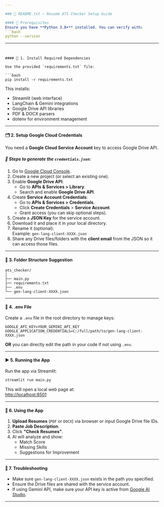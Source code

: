 ```yaml
---

### 📄 README.txt – Resume ATS Checker Setup Guide

#### 🔧 Prerequisites
Ensure you have **Python 3.8+** installed. You can verify with:
```bash
python --version
```

---
```


#### 🧩 1. Install Required Dependencies

Use the provided `requirements.txt` file:

```bash
pip install -r requirements.txt
```

This installs:
- Streamlit (web interface)
- LangChain & Gemini integrations
- Google Drive API libraries
- PDF & DOCX parsers
- dotenv for environment management

---

#### 🗂️ 2. Setup Google Cloud Credentials

You need a **Google Cloud Service Account** key to access Google Drive API.

##### 📌 Steps to generate the `credentials.json`:

1. Go to [Google Cloud Console](https://console.cloud.google.com/).
2. Create a new project (or select an existing one).
3. Enable **Google Drive API**:
   - Go to **APIs & Services > Library**.
   - Search and enable **Google Drive API**.
4. Create **Service Account Credentials**:
   - Go to **APIs & Services > Credentials**.
   - Click **Create Credentials** > **Service Account**.
   - Grant access (you can skip optional steps).
5. Create a **JSON Key** for the service account.
6. Download it and place it in your local directory.
7. Rename it (optional):  
   Example: `gen-lang-client-XXXX.json`
8. Share any Drive files/folders with the **client email** from the JSON so it can access those files.

---

#### 📁 3. Folder Structure Suggestion

```
ats_checker/
│
├── main.py
├── requirements.txt
├── .env
└── gen-lang-client-XXXX.json

```

---

#### 🔑 4. .env File

Create a `.env` file in the root directory to manage keys:

```
GOOGLE_API_KEY=YOUR_GEMINI_API_KEY
GOOGLE_APPLICATION_CREDENTIALS=C:/full/path/to/gen-lang-client-XXXX.json
```

**OR** you can directly edit the path in your code if not using `.env`.

---

#### ▶️ 5. Running the App

Run the app via Streamlit:

```bash
streamlit run main.py
```

This will open a local web page at:  
[http://localhost:8501](http://localhost:8501)

---

#### 🧪 6. Using the App

1. **Upload Resumes** (`PDF` or `DOCX`) via browser or input Google Drive file IDs.
2. **Paste Job Description**.
3. Click **"Check Resumes"**.
4. AI will analyze and show:
   - Match Score
   - Missing Skills
   - Suggestions for Improvement

---

#### 🔄 7. Troubleshooting

- Make sure `gen-lang-client-XXXX.json` exists in the path you specified.
- Ensure the Drive files are shared with the service account.
- If using Gemini API, make sure your API key is active from [Google AI Studio](https://makersuite.google.com/app/apikey).

---
